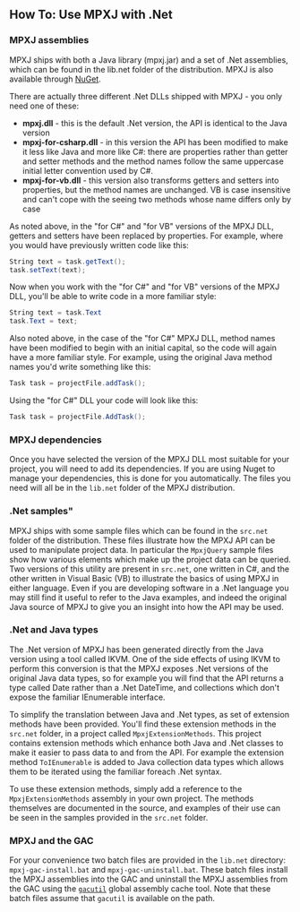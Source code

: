 ## How To: Use MPXJ with .Net

### MPXJ assemblies
MPXJ ships with both a Java library (mpxj.jar) and a set of .Net assemblies, 
which can be found in the lib.net folder of the distribution. MPXJ is also available through
[NuGet](http://www.nuget.org/packages?q=mpxj). 

There are actually three different .Net DLLs shipped with MPXJ - you only need
one of these:


* **mpxj.dll** - this is the default .Net version, the API is identical to the Java version
* **mpxj-for-csharp.dll** - in this version the API has been modified to make it less like Java and more like C#: 
there are properties rather than getter and setter methods and the method names follow the same uppercase initial letter convention used by C#.
* **mpxj-for-vb.dll** - this version also transforms getters and setters into properties, but the method names are unchanged. 
VB is case insensitive and can't cope with the seeing two methods whose name differs only by case

As noted above, in the "for C#" and "for VB" versions of the MPXJ DLL, getters
and setters have been replaced by properties. For example, where you would have
previously written code like this:

```C#
String text = task.getText();
task.setText(text);
```

Now when you work with the "for C#" and "for VB" versions of the MPXJ DLL,
you'll be able to write code in a more familiar style:

```C#
String text = task.Text
task.Text = text;
```

Also noted above, in the case of the "for C#" MPXJ DLL, method names have been
modified to begin with an initial capital, so the code will again have a more
familiar style. For example, using the original Java method names you'd write
something like this:

```C#
Task task = projectFile.addTask();
```

Using the "for C#" DLL your code will look like this:

```C#
Task task = projectFile.AddTask();
```


### MPXJ dependencies
Once you have selected the version of the MPXJ DLL most suitable for your
project, you will need to add its dependencies. If you are using Nuget to manage
your dependencies, this is done for you automatically. The files you need will
all be in the `lib.net` folder of the MPXJ distribution.

### .Net samples"
MPXJ ships with some sample files which can be found in the `src.net`
folder of the distribution. These files illustrate how the MPXJ API can be 
used to manipulate project data. In particular the `MpxjQuery` sample files
show how various elements which make up the project data can be queried.
Two versions of this utility are present in `src.net`, one written in C#,
and the other written in Visual Basic (VB) to illustrate the basics of using
MPXJ in either language. Even if you are developing software in a .Net
language you may still find it useful to refer to the Java examples, and
indeed the original Java source of MPXJ to give you an insight into how the
API may be used.

### .Net and Java types
The .Net version of MPXJ has been generated directly from the Java
version using a tool called IKVM. One of the side effects of using IKVM to
perform this conversion is that the MPXJ exposes .Net versions of the
original Java data types, so for example you will find that the API returns
a type called Date rather than a .Net DateTime, and collections which 
don't expose the familiar IEnumerable interface.

To simplify the translation between Java and .Net types, as set of extension
methods have been provided. You'll find these extension methods in the `src.net`
folder, in a project called `MpxjExtensionMethods`. This project contains
extension methods which enhance both Java and .Net classes to make it easier to
pass data to and from the API. For example the extension method `ToIEnumerable` 
is added to Java collection data types which allows them to be iterated using 
the familiar foreach .Net syntax.

To use these extension methods, simply add a reference to the 
`MpxjExtensionMethods` assembly in your own project. The methods themselves are
documented in the source, and examples of their use can be seen in the samples
provided in the `src.net` folder.

### MPXJ and the GAC
For your convenience two batch files are provided in the `lib.net` directory:
`mpxj-gac-install.bat` and `mpxj-gac-uninstall.bat`. These batch files install
the MPXJ assemblies into the GAC and uninstall the MPXJ assemblies from the GAC 
using the [`gacutil`](http://msdn.microsoft.com/en-us/library/ex0ss12c(v=vs.110))
global assembly cache tool. Note that these batch files assume that `gacutil` is
available on the path.
